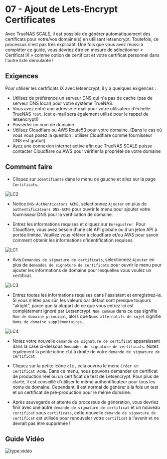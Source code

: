 # 07 - Ajout de Lets-Encrypt Certificates

Avec TrueNAS SCALE, il est possible de générer automatiquement des certificats pour votre/vos domaine(s) en utilisant letsencrypt. Toutefois, ce processus n'est pas très explicatif. Une fois que vous avez réussi à compléter ce guide, vous devriez être en mesure de sélectionner « Certificat iX » comme option de certificat et votre certificat personnel dans l'autre liste déroulante !

## Exigences

Pour utiliser les certificats iX avec letsencrypt, il y a quelques exigences :

- Utilisez de préférence un serveur DNS qui n'a pas de cache (pas de serveur DNS local) pour votre système TrueNAS.
- Vous avez entré une adresse e-mail pour votre utilisateur d'échelle TrueNAS `root`. (cet e-mail sera également utilisé pour le rappel de letsencrypt!)
- Posséder un nom de domaine
- Utilisez Cloudflare ou AWS Route53 pour votre domaine. (Dans le cas où vous vous posez la question : utiliser Cloudflare comme fournisseur DNS est gratuit)
- Ayez une connexion internet active afin que TrueNAS SCALE puisse contacter Cloudflare ou AWS pour vérifier la propriété de votre domaine

## Comment faire

- Cliquez sur `Identifiants` dans le menu de gauche et allez sur la page `Certificats`.

![LC2](/img/LE/LE2.png)

- Notice `DNS-Authenticators ACME`, sélectionnez `Ajouter` en plus de `authentificateurs DNS-ACME` pour ouvrir le menu pour ajouter votre fournisseur DNS pour la vérification de domaine.

- Entrez les informations requises et cliquez sur `Enregistrer`. Pour Cloudflare, vous avez besoin d'une clé API globale ou d'un jeton API à portée limitée. Veuillez vous référer à cloudflare et/ou AWS pour savoir comment obtenir les informations d'identification requises.

![LC1](/img/LE/LE1.png)

- Avis `Demandes de signature de certificats`, sélectionnez `Ajouter` en plus de `demandes de signature de certificats` pour ouvrir le menu pour ajouter les informations de domaine pour lesquelles vous voulez un certificat.

![LC3](/img/LE/LE3.png)

- Entrez toutes les informations requises dans l'assistant et enregistrez-le. Si vous n'êtes pas sûr, les valeurs par défaut sont presque toujours "alright", parce que la plupart de ce que vous entrez ici est complètement ignoré par Letsencrypt. `Nom commun` dans ce cas signifie `Nom de domaine principal`, alors que `Noms alternatifs de sujet` signifie `Noms de domaine supplémentaires`.

![LC4](/img/LE/LE5.PNG)

- Notez votre nouvelle `demande de signature de certificat` apparaissant dans la case ci-dessous `Demandes de signature de certificats`. Notez également la petite icône `clé` à droite de votre `demande de signature de certificat`

- Cliquez sur la petite icône `clé` , cela ouvrira le menu `Créer un certificat ACME`. Dans ce menu, nous pouvons demander un certificat de production réel ou un certificat de test de Letsencrypt. Pour plus de clarté, il est conseillé d'utiliser le même authentificateur pour tous les noms de domaine. Cependant, il est normal de générer à la fois un test et un certificat de pré-production pour le même domaine.

- Après sauvegarde et attente du processus de génération, vous devriez finir avec une autre `demande de signature de certificat` et un nouveau `certificat` sous `certificats`, cette nouvelle `demande de signature de certificat` est utilisée pour renouveler votre `certificat` à l'avenir et ne devrait pas être supprimée !

## Guide Vidéo

![type:vidéo](https://www.youtube.com/embed/TJ5fDiDRcbU)
